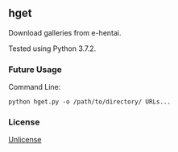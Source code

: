 ## hget 

Download galleries from e-hentai.

Tested using Python 3.7.2.

### Future Usage

Command Line:

```
python hget.py -o /path/to/directory/ URLs...
```

### License

[Unlicense](LICENSE)
